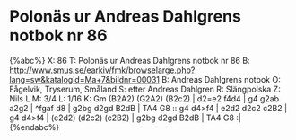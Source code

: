 # Polonäs ur Andreas Dahlgrens notbok nr 86

{%abc%}
X: 86
T: Polonäs ur Andreas Dahlgrens notbok nr 86
B: http://www.smus.se/earkiv/fmk/browselarge.php?lang=sw&katalogid=Ma+7&bildnr=00031
B: Andreas Dahlgrens notbok
O: Fågelvik, Tryserum, Småland
S: efter Andreas Dahlgren
R: Slängpolska
Z: Nils L
M: 3/4
L: 1/16
K: Gm
(B2A2) (G2A2) (B2c2) | d2=e2 f4d4 | g4 g2ab a2g2 | ^fgaf d8 |
g2bg d2gd B2dB | TA4 G8 :: g4 d4>f4 | e2d2 d2c2 c2B2 |
g4 d4>f4 | (e2d2) (d2c2) (c2B2) | g2bg d2gd B2dB | TA4 G8 :|
{%endabc%}
